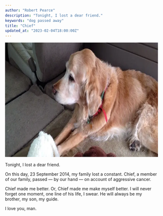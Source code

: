 ```yaml
---
author: "Robert Pearce"
description: "Tonight, I lost a dear friend."
keywords: "dog passed away"
title: "Chief"
updated_at: "2023-02-04T18:00:00Z"
---
```


<img
  alt="Old golden retriever lying in the back seat of a car"
  decoding="async"
  height="376"
  src="./images/chief.webp"
  width="800"
/>

Tonight, I lost a dear friend.

On this day, 23 September 2014, my family lost a constant. Chief, a member of
our family, passed &mdash; by our hand &mdash; on account of aggressive cancer.

Chief made me better. Or, Chief made me make myself better.
I will never forget one moment, one line of his life, I swear.
He will always be my brother, my son, my guide.

I love you, man.
